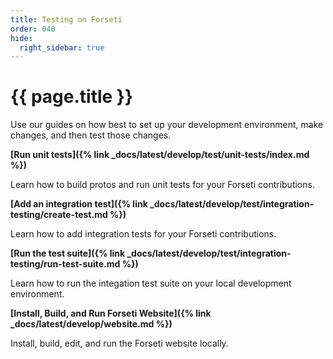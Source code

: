 ```yaml
---
title: Testing on Forseti
order: 040
hide:
  right_sidebar: true
---
```


# {{ page.title }}

Use our guides on how best to set up your development environment, make changes,
and then test those changes.

**[Run unit tests]({% link _docs/latest/develop/test/unit-tests/index.md %})**

Learn how to build protos and run unit tests for your Forseti contributions.

**[Add an integration test]({% link _docs/latest/develop/test/integration-testing/create-test.md %})**

Learn how to add integration tests for your Forseti contributions.

**[Run the test suite]({% link _docs/latest/develop/test/integration-testing/run-test-suite.md %})**

Learn how to run the integation test suite on your local development environment.

**[Install, Build, and Run Forseti Website]({% link _docs/latest/develop/website.md %})**

Install, build, edit, and run the Forseti website locally.